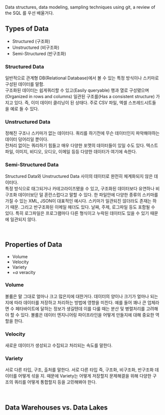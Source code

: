 Data structures, data modeling, sampling techniques using git, a review of the SQL 를 우선 배울거다.


## Types of Data
- Structured    (구조화)
- Unstructured  (비구조화)
- Semi-Structured   (반구조화)

### Structured Data
일반적으로 관계형 DB(Relational Database)에서 볼 수 있는 특정 방식이나 스키마로 구성된 데이터를 말함.  
구조화된 데이터는 쉽게쿼리할 수 있고(Easily queryable) 행과 열로 구성됐으며(Organized in rows and columns) 일관된 구조를(Has a consistent structure) 가지고 있다. 즉, 이미 데이터 클리닝이 된 상태다. 주로 CSV 파일, 엑셀 스프레드시트들을 예로 들 수 있다.

### Unstructured Data
정해진 구조나 스키마가 없는 데이터다. 쿼리를 하기전에 무슨 데이터인지 파악해야하는 데이터 덩어리일 뿐이다.  
전처리 없이는 쿼리하기 힘들고 매우 다양한 포맷의 데이터들이 있일 수도 있다. 텍스트파일, 이미지, 비디오, 오디오, 이메일 등등 다양한 데이터가 여기에 속한다.  

### Semi-Structured Data
Structured Data와 Unstructured Data 사이의 데이터로 완전히 체계화되지 않은 데이터다.  
특정 방식으로 태그되거나 카테고라이즈됐을 수 있고, 구조화된 데이터보다 유연하나 비구조화 데이터보단 덜 혼란스럽다고 말할 수 있다. 한 파일안에 다양한 종류의 스키마를 가질 수 있는 XML, JSON이 대표적인 예시다. 스키마가 일관되진 않더라도 존재는 하기 때문. 그리고 반구조화된 이메일 헤더도 있다. 날짜, 주제, 로그파일 등도 포함될 수 있다. 특히 로그파일은 프로그램마다 다른 형식이고 누락된 데이터도 있을 수 있기 때문에 일관되지 않다. 

<br>

## Properties of Data
- Volume
- Velocity
- Variety
- $+a$ veracity

### Volume
볼륨은 말 그대로 얼마나 크고 많은지에 대한거다. 데이터의 양이나 크기가 얼마나 되는지에 따라 데이터를 저장하고 처리하는 방법에 영향을 미친다. 예를 들어 꽤나 큰 업체라면 수 페타바이트에 달하는 정보가 생길텐데 이를 다룰 때는 분산 및 병렬처리를 고려해야 할 수 있다.
볼륨은 데이터 엔지니어링 파이프라인을 어떻게 만들지에 대해 중요한 역할을 한다.

### Velocity
새로운 데이터가 생성되고 수집되고 처리되는 속도를 말한다.

### Variety
서로 다른 타입, 구조, 출처를 말한다. 서로 다른 타입 즉, 구조화, 비구조화, 반구조화 데이터를 어떻게 섞을 지. 때문에 Variety는 어떻게 저장할지 문제해결을 위해 다양한 구조의 쿼리를 어떻게 통합할지 등을 고민해봐야 한다.

<br>

## Data Warehouses vs. Data Lakes
